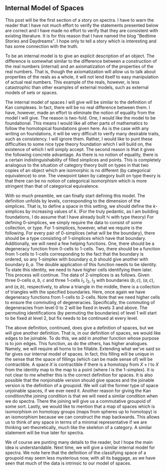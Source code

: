 ## Internal Model of Spaces

This post will be the first section of a story on spectra. I have to warn the reader that I have not much effort to verify the statements presented below are correct and I have made no effort to verify that they are consistent with existing literature. It is for this reason that I have named the blog "Bedtime Stories and Daydreams". I hope only to tell a story which is interesting and has some connection with the truth.

To be an internal model is to give an explicit description of an object. The difference is somewhat similar to the difference between a construction of the real numbers (internal) and an axiomatization of the properties of the real numbers. That is, though the axiomatization will allow us to talk about properties of the reals as a whole, it will not lend itself to easy manipulation of actual real numbers. This example of the reals, however, is less catastrophic than other examples of external models, such as external models of sets or spaces.

The internal model of spaces I will give will be similar to the definition of Kan complexes. In fact, there will be no real difference between them. I have, however, made an effort to eliminate the notion of equality from the model I will give. The reason is two-fold. One, I would like the model to be foundational. This means I would like all other parts of mathematics to follow the homotopical foundations given here. As is the case with any writing on foundations, it will be very difficult to verify many desirable traits, such as consistency. I will ignore them. Rather, I would like to punt these difficulties to some nice type theory foundation which I will build on, the existence of which I will simply accept. The second reason is that it gives the following concrete advantage. As there is no notion of equality, there is a certain indistinguishability of filled simplices and points. This is completely analogous to the situation of category theory built on types in that two copies of an object which are isomorphic is no different (by categorical equivalence) to one. The viewpoint taken by category built on type theory is that there can be no notion of categorical isomorphism which is more stringent than that of categorical equivalence.

With so much preamble, we can finally start defining this model. The definition unfolds by levels, corresponding to the dimension of the simplices. That is, to define a space in this setting, we should define the $k$-simplices by increasing values of $k$. (For the truly pedantic, as I am building foundations, I do assume that I have already built $\mathbb{N}$ with type theory) For defining $0$-simplices, we simply require the data to consist of some collection, or type. For $1$-simplices, however, what we require is the following. For every pair of $0$-simplices (what will be the boundary), there should be a type consisting of $1$-simplices which have that boundary. Additionally, we will need a few helping functions. One, there should be a degeneracy function from $0$-cells to $1$-cells. Two, there should be a function from $1$-cells to $1$-cells corresponding to the fact that the boundary is ordered, so any $1$-simplex with boundary $a,b$ should give another with boundary $b,a$. The double application of this function needs to be identity. To state this identity, we need to have higher cells identifying them later. This process will continue. The data of $2$-simplices is as follows. Given three $0$-cells $a$, $b$, $c$ and three $1$-cells $l_1$, $l_2$, $l_3$ with boundaries $(b,c)$, $(a,c)$, and $(a,b)$, respectively, to allow a triangle in the middle, there is a collection of triangles with the specified boundaries. Here, once again we have degeneracy functions from $1$-cells to $2$-cells. Note that we need higher cells to ensure the commuting of degeneracies. Specifically, the commuting of degeneracies from level $0$ to $2$ will be fixed in levels $3$ and above. The permuting identifications (by permuting the boundaries) of level $1$ will start to be fixed at level $2$, but fix needs to be continued at every level.

The above definition, continued, does give a definition of spaces, but we will give another definition. That is, in our definition of spaces, we would like edges to be joinable. To do this, we add in another function whose purpose is to join edges. This function, as do the others, has higher analogues. Namely, we will require all horns to be fillable. Extending what we've said so far gives our internal model of spaces. In fact, this filling will be unique in the sense that the space of fillings (which can be made sense of) will be contractible. A space $X$ is contractible if there is a homotopy from $X \times I$ to $X$ from the identity map to the map to a point (where $I$ is the $1$-simplex). It is not clear to me whether this is the correct definition for spaces. It is also possible that the nonjoinable version should give spaces and the joinable version is the definition of a groupoid. We will call the former type of space unjoinable spaces, if we ever need it. Another reason for giving the Kan condition/the joining condition is that we will need a similar condition when we do spectra. There the joining will give us a commutative groupoid of some sort. Lastly, we would like to mention that a map of spaces which is isomorphism on homotopy groups (maps from spheres up to homotopy) is an isomorphism because we can construct the map backwards. This allows us to think of any space in terms of a minimal representative if we are thinking set-theoretically, much like the skeleton of a category. A similar statement will be true later for spectra.

We of course are punting many details to the reader, but I hope the main idea is understandable. Next time, we will give a similar internal model for spectra. We note here that the definition of the classifying space of a groupoid may seem less mysterious now, with all its baggage, as we have seen that much of the data is intrinsic to our model of spaces.

